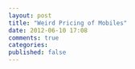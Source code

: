 ```yaml
---
layout: post
title: "Weird Pricing of Mobiles"
date: 2012-06-10 17:08
comments: true
categories: 
published: false
---
```


